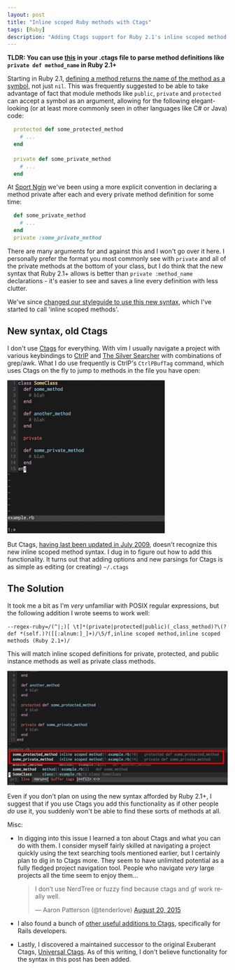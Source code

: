 ```yaml
---
layout: post
title: "Inline scoped Ruby methods with Ctags"
tags: [Ruby]
description: "Adding Ctags support for Ruby 2.1's inline scoped method definitions"
---
```

**TLDR: You can use [this](#solution) in your .ctags file to parse method definitions like
`private def method_name` in Ruby 2.1+**

Starting in Ruby 2.1, [defining a method returns the name of the method as a symbol][1], not just
`nil`. This was frequently suggested to be able to take advantage of fact that module methods like
`public`, `private` and `protected` can accept a symbol as an argument, allowing for the following
elegant-looking (or at least more commonly seen in other languages like C# or Java) code:

```ruby
  protected def some_protected_method
    # ...
  end

  private def some_private_method
    # ...
  end
```

At [Sport Ngin][4] we've been using a more explicit convention in declaring a method private after each
and every private method definition for some time:

```ruby
  def some_private_method
    # ...
  end
  private :some_private_method
```

There are many arguments for and against this and I won't go over it here. I personally prefer
the format you most commonly see with `private` and all of the private methods at the bottom of your
class, but I do think that the new syntax that Ruby 2.1+ allows is better than `private
:method_name` declarations - it's easier to see and saves a line every definition with less clutter.

We've since [changed our styleguide to use this new syntax][2], which I've started to call 'inline scoped
methods'.

## New syntax, old Ctags

I don't use [Ctags][5] for everything. With vim I usually navigate a project with various keybindings to
[CtrlP][6] and [The Silver Searcher][7] with combinations of grep/awk. What I do use frequently is CtrlP's
`CtrlPBufTag` command, which uses Ctags on the fly to jump to methods in the file you have open:

![A demo of CtrlPBufTag](../images/posts/ctags_ctrlp_example.gif)

But Ctags, [having last been updated in July 2009][8], doesn't recognize this new inline scoped method
syntax. I dug in to figure out how to add this functionality. It turns out that adding options
and new parsings for Ctags is as simple as editing (or creating) `~/.ctags`

<a name="solution"></a>
## The Solution

It took me a bit as I'm _very_ unfamiliar with POSIX regular expressions, but the following addition
I wrote seems to work well:

```
--regex-ruby=/(^|;)[ \t]*(private|protected|public)(_class_method)?\(? def *(self.)?([[:alnum:]_]+)/\5/f,inline scoped method,inline scoped methods (Ruby 2.1+)/
```

This will match inline scoped definitions for private, protected, and public instance methods as
well as private class methods.

![Now CtrlP works with the new syntax](../images/posts/inline_scoped_method_example.jpg)


Even if you don't plan on using the new syntax afforded by Ruby 2.1+, I suggest that if you use
Ctags you add this functionality as if other people _do_ use it, you suddenly won't be able to
find these sorts of methods at all.

Misc:

* In digging into this issue I learned a ton about Ctags and what you can do with them. I consider
  myself fairly skilled at navigating a project quickly using the text searching tools mentioned
  earlier, but I certainly plan to dig in to Ctags more. They seem to have unlimited potential as a
  fully fledged project navigation tool. People who navigate _very_ large projects all the time seem
  to enjoy them...
  <blockquote class="twitter-tweet" lang="en"><p lang="en" dir="ltr">I don’t use NerdTree or fuzzy find because ctags and gf work really well.</p>&mdash; Aaron Patterson (@tenderlove) <a href="https://twitter.com/tenderlove/status/634472641752002560">August 20, 2015</a></blockquote>
  <script async src="//platform.twitter.com/widgets.js" charset="utf-8"></script>

* I also found a bunch of [other useful additions to Ctags][3], specifically for Rails developers.

* Lastly, I discovered a maintained successor to the original Exuberant Ctags, [Universal Ctags][9].
  As of this writing, I don't believe functionality for the syntax in this post has been added.

[1]: https://bugs.ruby-lang.org/projects/ruby-trunk/repository/revisions/42337
[2]: http://sportngin.github.io/styleguide/ruby.html#private--protected-methods
[3]: https://github.com/ChrisArcand/dotfiles/blob/master/ctags/ctags
[4]: http://www.codinginthecrease.com/
[5]: https://en.wikipedia.org/wiki/Ctags
[6]: http://kien.github.io/ctrlp.vim/
[7]: http://geoff.greer.fm/ag/
[8]: http://ctags.sourceforge.net/
[9]: https://github.com/universal-ctags/ctags
